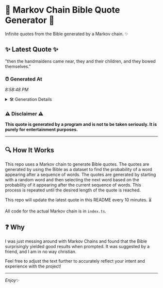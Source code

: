 # 📖 Markov Chain Bible Quote Generator 📖

Infinite quotes from the Bible generated by a Markov chain. ✨

## ✨ Latest Quote ✨
"then the handmaidens came near, they and their children, and they bowed themselves."

### ⏰ Generated At
*8:58:48 PM*

<details>
    <summary>🛠️ Generation Details</summary>
    <p>
        <strong>🌱 Seed:</strong> then<br>
        <strong>🔄 Iterations:</strong> 12<br>
        <strong>📜 Context History:</strong><br>[ then ]: the<br>[ then, the ]: handmaidens<br>[ then, the, handmaidens ]: came<br>[ then, the, handmaidens, came ]: near,<br>[ then, the, handmaidens, came, near, ]: they<br>[ then, the, handmaidens, came, near,, they ]: and<br>[ the, handmaidens, came, near,, they, and ]: their<br>[ handmaidens, came, near,, they, and, their ]: children,<br>[ came, near,, they, and, their, children, ]: and<br>[ near,, they, and, their, children,, and ]: they<br>[ they, and, their, children,, and, they ]: bowed<br>[ and, their, children,, and, they, bowed ]: themselves.<br>
    </p>
</details>

### ⚠️ Disclaimer ⚠️
**This quote is generated by a program and is not to be taken seriously. It is purely for entertainment purposes.**

---

## 🔍 How It Works

This repo uses a Markov chain to generate Bible quotes. The quotes are generated by using the Bible as a dataset to find the probability of a word appearing after a sequence of words. The quotes are generated by starting with a random word and then selecting the next word based on the probability of it appearing after the current sequence of words. This process is repeated until the desired length of the quote is reached.

This repo will update the latest quote in this README every 10 minutes. ⏳

All code for the actual Markov chain is in `index.ts`.

## ❓ Why

I was just messing around with Markov Chains and found that the Bible surprisingly yielded good results when prompted. 
It was suggested by a friend, and I am in no way christian.

Feel free to adjust the text further to accurately reflect your intent and experience with the project!

---

*Enjoy*✨
